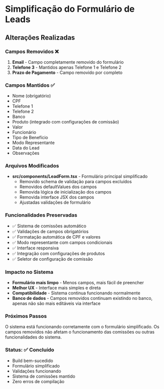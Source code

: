 # Simplificação do Formulário de Leads

## Alterações Realizadas

### Campos Removidos ❌

1. **Email** - Campo completamente removido do formulário
2. **Telefone 3** - Mantidos apenas Telefone 1 e Telefone 2
3. **Prazo de Pagamento** - Campo removido por completo

### Campos Mantidos ✅

- Nome (obrigatório)
- CPF
- Telefone 1
- Telefone 2
- Banco
- Produto (integrado com configurações de comissão)
- Valor
- Funcionário
- Tipo de Benefício
- Modo Representante
- Data do Lead
- Observações

### Arquivos Modificados

- **src/components/LeadForm.tsx** - Formulário principal simplificado
  - Removido schema de validação para campos excluídos
  - Removidos defaultValues dos campos
  - Removida lógica de inicialização dos campos
  - Removida interface JSX dos campos
  - Ajustadas validações de formulário

### Funcionalidades Preservadas

- ✅ Sistema de comissões automático
- ✅ Validações de campos obrigatórios
- ✅ Formatação automática de CPF e valores
- ✅ Modo representante com campos condicionais
- ✅ Interface responsiva
- ✅ Integração com configurações de produtos
- ✅ Seletor de configuração de comissão

### Impacto no Sistema

- **Formulário mais limpo** - Menos campos, mais fácil de preencher
- **Melhor UX** - Interface mais simples e direta
- **Compatibilidade** - Sistema continua funcionando normalmente
- **Banco de dados** - Campos removidos continuam existindo no banco, apenas não são mais editáveis via interface

### Próximos Passos

O sistema está funcionando corretamente com o formulário simplificado. Os campos removidos não afetam o funcionamento das comissões ou outras funcionalidades do sistema.

### Status: ✅ Concluído

- Build bem-sucedido
- Formulário simplificado
- Validações funcionando
- Sistema de comissões mantido
- Zero erros de compilação 